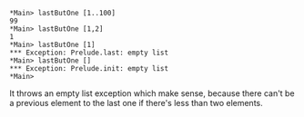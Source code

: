 ```
*Main> lastButOne [1..100]
99
*Main> lastButOne [1,2]
1
*Main> lastButOne [1]
*** Exception: Prelude.last: empty list
*Main> lastButOne []
*** Exception: Prelude.init: empty list
*Main>
```

It throws an empty list exception which make sense, because there can't be a previous element to the last one if there's less than two elements.